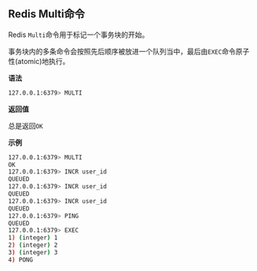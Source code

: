 ## Redis Multi命令

Redis `Multi`命令用于标记一个事务块的开始。

事务块内的多条命令会按照先后顺序被放进一个队列当中，最后由`EXEC`命令原子性(atomic)地执行。

**语法**

```bash
127.0.0.1:6379> MULTI
```

**返回值**

总是返回`OK`

**示例**

```bash
127.0.0.1:6379> MULTI
OK
127.0.0.1:6379> INCR user_id
QUEUED
127.0.0.1:6379> INCR user_id
QUEUED
127.0.0.1:6379> INCR user_id
QUEUED
127.0.0.1:6379> PING
QUEUED
127.0.0.1:6379> EXEC
1) (integer) 1
2) (integer) 2
3) (integer) 3
4) PONG
```
